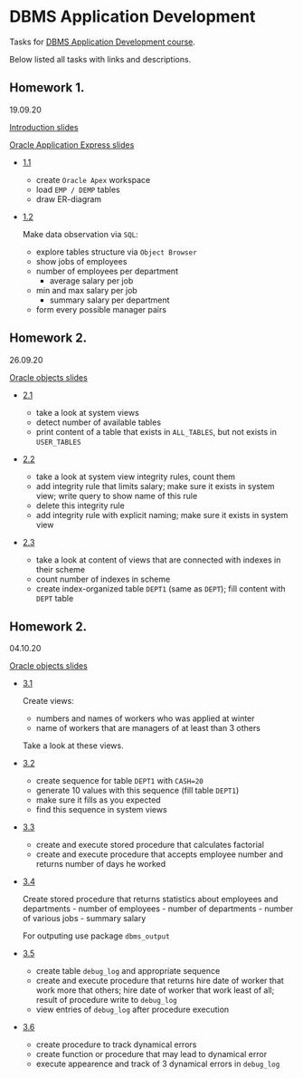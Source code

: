 # DBMS Application Development

Tasks for [DBMS Application Development course](slides/).

Below listed all tasks with links and descriptions.

## Homework 1. 
19.09.20

[Introduction slides](slides/01_Introduction.pdf)

[Oracle Application Express slides](slides/02_OracleApplicationExpress.pdf)

- [1.1](TablesObservation/ERD/ERD.pdf)

    - create `Oracle Apex` workspace
    - load `EMP / DEMP` tables
    - draw ER-diagram

- [1.2](TablesObservation/tables_observation.sql)

    Make data observation via `SQL`:
    - explore tables structure via `Object Browser`
    - show jobs of employees
    - number of employees per department
        - average salary per job
    - min and max salary per job
        - summary salary per department
    - form every possible manager pairs

## Homework 2. 
26.09.20

[Oracle objects slides](slides/03_OracleObjects_1.pdf)

- [2.1]()

    - take a look at system views
    - detect number of available tables
    - print content of a table that exists in `ALL_TABLES`, but not exists in `USER_TABLES`

- [2.2]()

    - take a look at system view integrity rules, count them
    - add integrity rule that limits salary; make sure it exists in system view; write query to show name of this rule
    - delete this integrity rule
    - add integrity rule with explicit naming; make sure it exists in system view

- [2.3]()

    - take a look at content of views that are connected with indexes in their scheme
    - count number of indexes in scheme
    - create index-organized table `DEPT1` (same as `DEPT`); fill content with `DEPT` table

## Homework 2. 
04.10.20

[Oracle objects slides](slides/04_OracleObjects_2.pdf)

- [3.1]()

    Create views:
    - numbers and names of workers who was applied at winter
    - name of workers that are managers of at least than 3 others

    Take a look at these views.

- [3.2]()

    - create sequence for table `DEPT1` with `CASH=20`
    - generate 10 values with this sequence (fill table `DEPT1`)
    - make sure it fills as you expected
    - find this sequence in system views

 - [3.3]()

    - create and execute stored procedure that calculates factorial 
    - create and execute procedure that accepts employee number and returns number of days he worked

 - [3.4]()
    
    Create stored procedure that returns statistics about employees and departments
        - number of employees 
        - number of departments
        - number of various jobs
        - summary salary

    For outputing use package `dbms_output`

 - [3.5]()

    - create table `debug_log` and appropriate sequence
    - create and execute procedure that returns hire date of worker that work more that others; hire date of worker that work least of all; result of procedure write to `debug_log` 
    - view entries of `debug_log` after procedure execution

 - [3.6]()

    - create procedure to track dynamical errors
    - create function or procedure that may lead to dynamical error
    - execute appearence and track of 3 dynamical errors in `debug_log`
